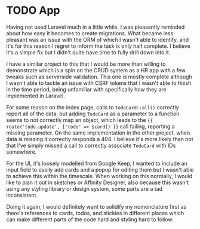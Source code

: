 # TODO App

Having not used Laravel much in a little while, I was pleasantly reminded about how easy it becomes to create migrations. What became less pleasant was an issue with the ORM of which I wasn't able to identify, and it's for this reason I regret to inform the task is only half complete. I believe it's a simple fix but I didn't quite have time to fully drill down into it.

I have a similar project to this that I would be more than willing to demonstrate which is a spin on the CRUD system as a HR app with a few tweaks such as serverside validation. This one is mostly complete although I wasn't able to tackle an issue with CSRF tokens that I wasn't able to finish in the time period, being unfamiliar with specifically how they are implemented in Laravel.

For some reason on the index page, calls to `TodoCard::all()` correctly report all of the data, but adding `TodoCard` as a parameter to a function seems to not correctly map an object, which leads to the `{{ route('todo.update', ['todo' => $card]) }}` call failing, reporting a missing parameter. On the same implementation in the other project, when data is missing it correctly responds a 404. I believe it's more likely than not that I've simply missed a call to correctly associate `TodoCard` with IDs somewhere.

For the UI, it's loosely modelled from Google Keep, I wanted to include an input field to easily add cards and a popup for editing them but I wasn't able to achieve this within the timescale. When working on this normally, I would like to plan it out in sketches or Affinity Designer, also because this wasn't using any styling library or design system, some parts are a tad inconsistent.

Doing it again, I would definitely want to solidify my nomenclature first as there's references to cards, todos, and stickies in different places which can make different parts of the code hard and styling hard to follow.
